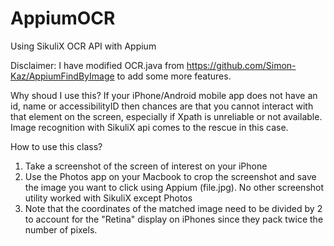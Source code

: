 # AppiumOCR
Using SikuliX OCR API with Appium

Disclaimer: I have modified OCR.java from https://github.com/Simon-Kaz/AppiumFindByImage to add some more features. 

Why shoud I use this?
If your iPhone/Android mobile app does not have an id, name or accessibilityID then chances are that you cannot interact with that element on the screen, especially if Xpath is unreliable or not available. Image recognition with SikuliX api comes to the rescue in this case.

How to use this class?
1. Take a screenshot of the screen of interest on your iPhone
2. Use the Photos app on your Macbook to crop the screenshot and save the image you want to click using Appium (file.jpg). No other screenshot utility worked with SikuliX except Photos
3. Note that the coordinates of the matched image need to be divided by 2 to account for the "Retina" display on iPhones since they pack twice the number of pixels.
